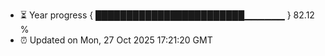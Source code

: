 - ⏳ Year progress { ████████████████████████▁▁▁▁▁▁ } 82.12 %
- ⏰ Updated on Mon, 27 Oct 2025 17:21:20 GMT

